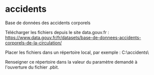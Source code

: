 # accidents
Base de données des accidents corporels

Télécharger les fichiers depuis le site data.gouv.fr : https://www.data.gouv.fr/fr/datasets/base-de-donnees-accidents-corporels-de-la-circulation/

Placer les fichiers dans un répertoire local, par exemple : C:\accidents\

Renseigner ce répertoire dans la valeur du paramètre demandé à l'ouverture du fichier .pbit.
